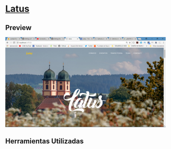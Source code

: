# [Latus](https://www.facebook.com/ExperienceLatus/)

## Preview

![](/img/preview/header.png)



## Herramientas Utilizadas
